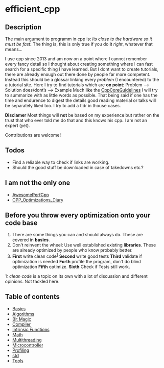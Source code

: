 # efficient_cpp

## Description
The main argument to programm in cpp is:
*Its close to the hardware so it must be fast.*
The thing is, this is only true if you do it *right*, whatever that means...

I use cpp since 2013 and am now on a point where I cannot remember every fancy detail so I thought about creating something where I can fast search for a specific thing I have learned. But I dont want to create tutorials, there are already enough out there done by people far more competent. Instead this should be a glossar linking every *problem* (I encountered) to the a tutorial site. Here I try to find tutorials which are **on point**:
Problem --> Solution
does/dont’s  --> Example
Much like the [CppCoreGuidelines](https://isocpp.github.io/CppCoreGuidelines/CppCoreGuidelines.html) I will try to summarize with as little words as possible.
That being said if one has the time and endurence to digest the details good reading material or talks will be separately liked too. I try to add a tldr in thouse cases.

**Disclamer**
Most things will **not** be based on my experience but rather on the trust that who ever told me do that and this knows his cpp. I am not an expert (yet).

Contributions are welcome!

## Todos
- Find a reliable way to check if links are working.
- Should the good stuff be downloaded in case of takedowns etc.?

## I am not the only one
- [AwesomePerfCpp](https://github.com/fenbf/AwesomePerfCpp) 
- [CPP_Optimizations_Diary](https://github.com/facontidavide/CPP_Optimizations_Diary) 


## Before you throw every optimization onto your code base
1. There are some things you can and should always do. These are covered in **basics**. 
2. Don't reinvent the wheel: Use well established existing **libraries**. These are already optimized by people who know probably better.
3. **First** write clean code<sup>[1](#footnote_clean_code)</sup> **Second** write good tests **Third** validate if optimization is needed **Forth** profile the program, don't do blind optimization **Fifth** optimize. **Sixth** Check if Tests still work.

<a name="footnote_clean_code">1</a>: *clean code* is a topic on its own with a lot of discussion and different opinions. Not tackled here.

## Table of contents

- [Basics](basics/basics.md)
- [Algorithms](algorithms/algorithms.md)
- [Bit Magic](bitMagic/bitMagic.md)
- [Compiler](compiler/compiler.md)
- [Intrinsic Functions](intrinsicFunctions/intrinsicFunctions.md)
- [Math](math/math.md)
- [Multithreading](multithreading/multithreading.md)
- [Microcontroller](microcontroller/microcontroller.md)
- [Profiling](profiling/profiling.md)
- [std](std/std.md)
- [Tools](/tols/tools.md)
